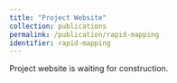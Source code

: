 ```yaml
---
title: "Project Website"
collection: publications
permalink: /publication/rapid-mapping
identifier: rapid-mapping
---
```


Project website is waiting for construction.
